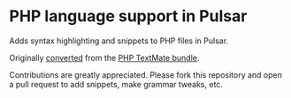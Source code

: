 # PHP language support in Pulsar

Adds syntax highlighting and snippets to PHP files in Pulsar.

Originally [converted](https://pulsar-edit.dev/docs/launch-manual/sections/core-hacking/#converting-from-textmate) from the [PHP TextMate bundle](https://github.com/textmate/php.tmbundle).

Contributions are greatly appreciated. Please fork this repository and open a pull request to add snippets, make grammar tweaks, etc.
